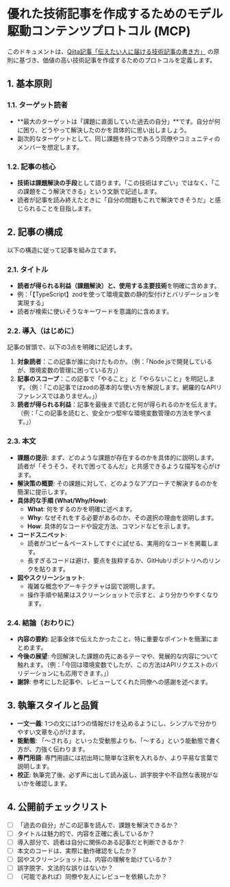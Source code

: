 # 優れた技術記事を作成するためのモデル駆動コンテンツプロトコル (MCP)

このドキュメントは、[Qiita記事「伝えたい人に届ける技術記事の書き方」](https://qiita.com/MinoDriven/items/6718b5e70e3fb321ff9b) の原則に基づき、価値の高い技術記事を作成するためのプロトコルを定義します。

## 1. 基本原則

### 1.1. ターゲット読者
- **最大のターゲットは「課題に直面していた過去の自分」**です。自分が何に困り、どうやって解決したのかを具体的に思い出しましょう。
- 副次的なターゲットとして、同じ課題を持つであろう同僚やコミュニティのメンバーを想定します。

### 1.2. 記事の核心
- **技術は課題解決の手段**として語ります。「この技術はすごい」ではなく、「この課題をこう解決できる」という文脈で記述します。
- 読者が記事を読み終えたときに「自分の問題もこれで解決できそうだ」と感じられることを目指します。

## 2. 記事の構成

以下の構造に従って記事を組み立てます。

### 2.1. タイトル
- **読者が得られる利益（課題解決）と、使用する主要技術**を明確に含めます。
- 例：「【TypeScript】zodを使って環境変数の静的型付けとバリデーションを実現する」
- 読者が検索に使いそうなキーワードを意識的に含めます。

### 2.2. 導入（はじめに）
記事の冒頭で、以下の3点を明確に記述します。
1.  **対象読者**：この記事が誰に向けたものか。（例：「Node.jsで開発しているが、環境変数の管理に困っている方」）
2.  **記事のスコープ**：この記事で「やること」と「やらないこと」を明記します。（例：「この記事ではzodの基本的な使い方を解説します。網羅的なAPIリファレンスではありません。」）
3.  **読者が得られる利益**：記事を最後まで読むと何が得られるのかを伝えます。（例：「この記事を読むと、安全かつ堅牢な環境変数管理の方法を学べます。」）

### 2.3. 本文
- **課題の提示**: まず、どのような課題が存在するのかを具体的に説明します。読者が「そうそう、それで困ってるんだ」と共感できるような描写を心がけます。
- **解決策の概要**: その課題に対して、どのようなアプローチで解決するのかを簡潔に提示します。
- **具体的な手順 (What/Why/How)**:
    - **What**: 何をするのかを明確に述べます。
    - **Why**: なぜそれをする必要があるのか、その選択の理由を説明します。
    - **How**: 具体的なコードや設定方法、コマンドなどを示します。
- **コードスニペット**:
    - 読者がコピー＆ペーストしてすぐに試せる、実用的なコードを掲載します。
    - 長すぎるコードは避け、要点を抜粋するか、GitHubリポジトリへのリンクを貼ります。
- **図やスクリーンショット**:
    - 複雑な概念やアーキテクチャは図で説明します。
    - 操作手順や結果はスクリーンショットで示すと、より分かりやすくなります。

### 2.4. 結論（おわりに）
- **内容の要約**: 記事全体で伝えたかったこと、特に重要なポイントを簡潔にまとめます。
- **今後の展望**: 今回解決した課題の先にあるテーマや、発展的な内容について触れます。（例：「今回は環境変数でしたが、この方法はAPIリクエストのバリデーションにも応用できます。」）
- **謝辞**: 参考にした記事や、レビューしてくれた同僚への感謝を述べます。

## 3. 執筆スタイルと品質
- **一文一義**: 1つの文には1つの情報だけを込めるようにし、シンプルで分かりやすい文章を心がけます。
- **能動態**: 「〜される」といった受動態よりも、「〜する」という能動態で書く方が、力強く伝わります。
- **専門用語**: 専門用語には初出時に簡単な注釈を入れるか、より平易な言葉で説明します。
- **校正**: 執筆完了後、必ず声に出して読み返し、誤字脱字や不自然な表現がないかを確認します。

## 4. 公開前チェックリスト
- [ ] 「過去の自分」がこの記事を読んで、課題を解決できるか？
- [ ] タイトルは魅力的で、内容を正確に表しているか？
- [ ] 導入部分で、読者は自分に関係のある記事だと判断できるか？
- [ ] 本文のコードは、実際に動作確認をしたか？
- [ ] 図やスクリーンショットは、内容の理解を助けているか？
- [ ] 誤字脱字、文法的な誤りはないか？
- [ ] （可能であれば）同僚や友人にレビューを依頼したか？
